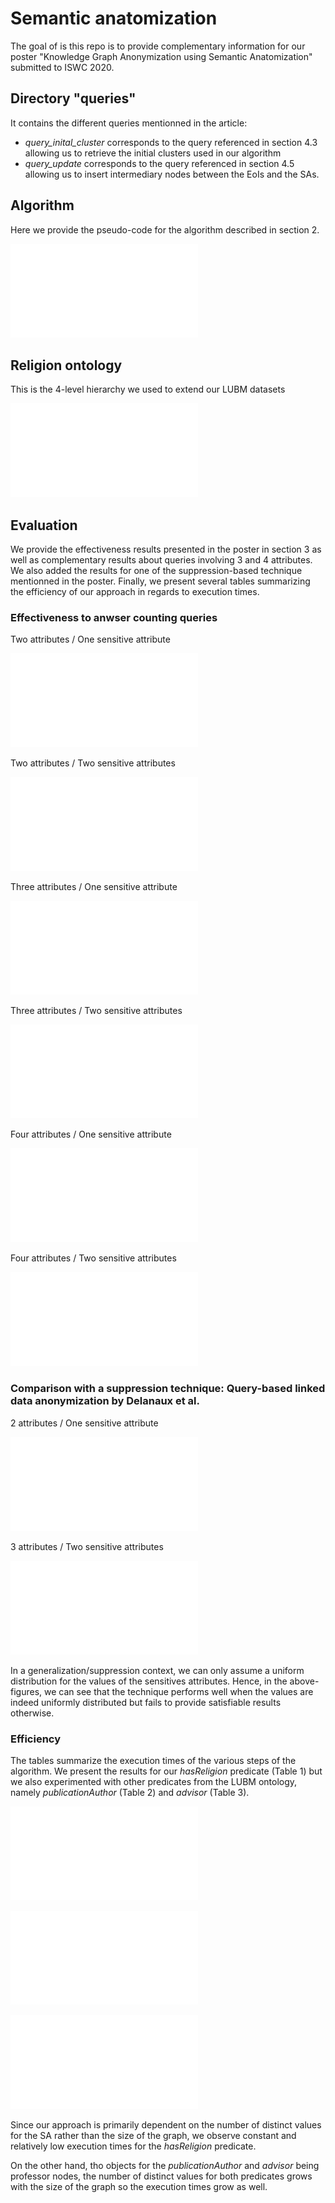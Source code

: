 # Semantic anatomization

The goal of is this repo is to provide complementary information for our poster "Knowledge Graph Anonymization using Semantic Anatomization" submitted to ISWC 2020.


## Directory "queries"
It contains the different queries mentionned in the article:
* *query_inital_cluster* corresponds to the query referenced in section 4.3 allowing us to retrieve the initial clusters used in our algorithm
* *query_update* corresponds to the query referenced in section 4.5 allowing us to insert intermediary nodes between the EoIs and the SAs.

## Algorithm
Here we provide the pseudo-code for the algorithm described in section 2.

![](algo/algo.pdf)


## Religion ontology

This is the 4-level hierarchy we used to extend our LUBM datasets

![](onto/onto_religion.pdf)


## Evaluation

We provide the effectiveness results presented in the poster in section 3 as well as complementary results about queries involving 3 and 4 attributes. 
We also added the results for one of the suppression-based technique mentionned in the poster.
Finally, we present several tables summarizing the efficiency of our approach in regards to execution times.

### Effectiveness to anwser counting queries

Two attributes / One sensitive attribute

![](results/relative_error/rel_error_2_1.pdf)

Two attributes / Two sensitive attributes

![](results/relative_error/rel_error_2_2.pdf)

Three attributes / One sensitive attribute

![](results/relative_error/rel_error_3_1.pdf)

Three attributes / Two sensitive attributes

![](results/relative_error/rel_error_3_2.pdf)

Four attributes / One sensitive attribute

![](results/relative_error/rel_error_4_1.pdf)

Four attributes / Two sensitive attributes

![](results/relative_error/rel_error_4_2.pdf)


### Comparison with a suppression technique: Query-based linked data anonymization by Delanaux et al.

2 attributes / One sensitive attribute

![](results/delanaux_relative_error/eval_delanaux_2_1.pdf)

3 attributes / Two sensitive attributes

![](results/delanaux_relative_error/eval_delanaux_3_1.pdf)


In a generalization/suppression context, we can only assume a uniform distribution for the values of the sensitives attributes. Hence, in the above-figures, we can see that the technique performs well when the values are indeed uniformly distributed but fails to provide satisfiable results otherwise.

### Efficiency

The tables summarize the execution times of the various steps of the algorithm. We present the results for our *hasReligion* predicate (Table 1) but we also experimented with other predicates from the LUBM ontology, namely *publicationAuthor* (Table 2) and *advisor* (Table 3).


![](results/efficiency/efficiency_religion.pdf)


![](results/efficiency/efficiency_publicationAuthor.pdf)


![](results/efficiency/efficiency_advisor.pdf)


Since our approach is primarily dependent on the number of distinct values for the SA rather than the size of the graph, we observe constant and relatively low execution times for the *hasReligion* predicate.

On the other hand, tho objects for the *publicationAuthor* and *advisor* being professor nodes, the number of distinct values for both predicates grows with the size of the graph so the execution times grow as well.